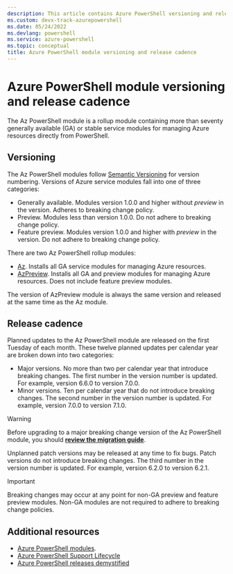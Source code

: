 ```yaml
---
description: This article contains Azure PowerShell versioning and release cadence information for the Az PowerShell module.
ms.custom: devx-track-azurepowershell
ms.date: 05/24/2022
ms.devlang: powershell
ms.service: azure-powershell
ms.topic: conceptual
title: Azure PowerShell module versioning and release cadence
---
```


# Azure PowerShell module versioning and release cadence

The Az PowerShell module is a rollup module containing more than seventy generally available (GA) or
stable service modules for managing Azure resources directly from PowerShell.

## Versioning

The Az PowerShell modules follow [Semantic Versioning](https://semver.org/) for version numbering.
Versions of Azure service modules fall into one of three categories:

- Generally available. Modules version 1.0.0 and higher without _preview_ in the version. Adheres to
  breaking change policy.
- Preview. Modules less than version 1.0.0. Do not adhere to breaking change policy.
- Feature preview. Modules version 1.0.0 and higher with _preview_ in the version. Do not adhere to
  breaking change policy.

There are two Az PowerShell rollup modules:

- [Az](https://www.powershellgallery.com/packages/Az/). Installs all GA service modules for managing
  Azure resources.
- [AzPreview](https://www.powershellgallery.com/packages/AzPreview/). Installs all GA and preview
  modules for managing Azure resources. Does not include feature preview modules.

The version of AzPreview module is always the same version and released at the same time as the Az
module.

## Release cadence

Planned updates to the Az PowerShell module are released on the first Tuesday of each month. These
twelve planned updates per calendar year are broken down into two categories:

- Major versions. No more than two per calendar year that introduce breaking changes. The first
  number in the version number is updated. For example, version 6.6.0 to version 7.0.0.
- Minor versions. Ten per calendar year that do not introduce breaking changes. The second number in
  the version number is updated. For example, version 7.0.0 to version 7.1.0.

> [!WARNING]
> Before upgrading to a major breaking change version of the Az PowerShell module, you should
> [**review the migration guide**](https://aka.ms/azps-migration-latest).

Unplanned patch versions may be released at any time to fix bugs. Patch versions do not introduce
breaking changes. The third number in the version number is updated. For example, version 6.2.0 to
version 6.2.1.

> [!IMPORTANT]
> Breaking changes may occur at any point for non-GA preview and feature preview modules. Non-GA
> modules are not required to adhere to breaking change policies.

## Additional resources

- [Azure PowerShell modules](https://github.com/Azure/azure-powershell/blob/main/documentation/azure-powershell-modules.md).
- [Azure PowerShell Support Lifecycle](azureps-support-lifecycle.md)
- [Azure PowerShell releases demystified](https://techcommunity.microsoft.com/t5/azure-tools-blog/azure-powershell-releases-demystified/ba-p/1609863)
